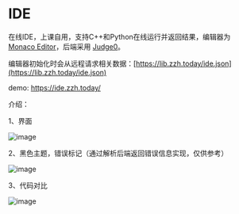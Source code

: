 # IDE

在线IDE，上课自用，支持C++和Python在线运行并返回结果，编辑器为 [Monaco Editor](https://github.com/microsoft/monaco-editor)，后端采用 [Judge0](https://github.com/judge0/judge0)。

编辑器初始化时会从远程请求相关数据：[https://lib.zzh.today/ide.json](https://lib.zzh.today/ide.json)

demo: https://ide.zzh.today/

介绍：

1、界面

![image](https://user-images.githubusercontent.com/2792725/115114458-1afa1180-9fc2-11eb-9cd6-e042dde16290.png)

2、黑色主题，错误标记（通过解析后端返回错误信息实现，仅供参考）

![image](https://user-images.githubusercontent.com/2792725/115114499-5a286280-9fc2-11eb-8077-f2ce248f42e7.png)

3、代码对比

![image](https://user-images.githubusercontent.com/2792725/115114417-e1c1a180-9fc1-11eb-92ea-b320e721c1e6.png)



